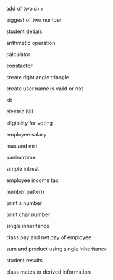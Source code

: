 add of two c++

biggest of two number

student detials

arithmetic operation

calculator

constactor

create right angle triangle

create user name is valid or not

eb

electric bill

eligibility for voting

employee salary

max and min

panindrome

simple intrest

employee income tax

number pattern

print a number

print char number

single inheritance

class pay and net pay of employee

sum and product using single inheritance

student results

class mates to derived information


